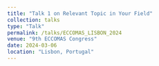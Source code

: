 ```yaml
---
title: "Talk 1 on Relevant Topic in Your Field"
collection: talks
type: "Talk"
permalink: /talks/ECCOMAS_LISBON_2024
venue: "9th ECCOMAS Congress"
date: 2024-03-06
location: "Lisbon, Portugal"
---
```

